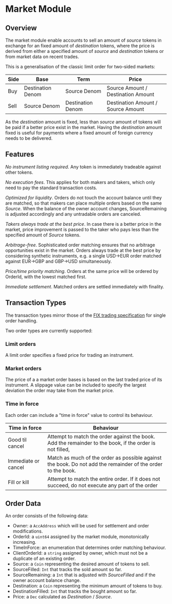 # Market Module

## Overview

The market module enable accounts to sell an amount of *source* tokens in exchange for an fixed amount of *destination* tokens, where the price is derived from either a specified amount of *source* and *destination* tokens or from market data on recent trades.

This is a generalisation of the classic limit order for two-sided markets:

| Side | Base | Term | Price |
|------|------|------|-------|
| Buy  | Destination Denom | Source Denom | Source Amount / Destination Amount |
| Sell | Source Denom | Destination Denom | Destination Amount / Source Amount |

As the *destination* amount is fixed, less than *source* amount of tokens will be paid if a better price exist in the market. Having the *destination* amount fixed is useful for payments where a fixed amount of foreign currency needs to be delivered.

## Features

*No instrument listing required*. Any token is immediately tradeable against other tokens.

*No execution fees*. This applies for both makers and takers, which only need to pay the standard transaction costs.

*Optimized for liquidity*. Orders do not touch the account balance until they are matched, so that makers can place multiple orders based on the same *Source*.
When the balance of the owner account changes, SourceRemaining is adjusted accordingly and any untradable orders are canceled. 

*Takers always trade at the best price*. In case there is a better price in the market, price improvement is passed to the taker who pays less than the specified amount of *Source* tokens.

*Arbitrage-free*. Sophisticated order matching ensures that no arbitrage opportunities exist in the market. Orders always trade at the best price by considering synthetic instruments, e.g. a single USD->EUR order matched against EUR->GBP and GBP->USD simultaneously.

*Price/time priority matching*. Orders at the same price will be ordered by OrderId, with the lowest matched first.  

*Immediate settlement*. Matched orders are settled immediately with finality.


## Transaction Types

The transaction types mirror those of the [FIX trading specification](https://www.fixtrading.org/online-specification/business-area-trade/) for single order handling.

Two order types are currently supported:

### Limit orders

A limit order specifies a fixed price for trading an instrument. 

### Market orders

The price of a a market order bases is based on the last traded price of its instrument. A slippage value can be included to specify the largest deviation the order may take from the market price.
 
### Time in force

Each order can include a "time in force" value to control its behaviour. 
 
 | Time in force | Behaviour |
 |------|------|
 | Good til cancel  | Attempt to match the order against the book. Add the remainder to the book, if the order is not filled,  | 
 | Immediate or cancel | Match as much of the order as possible against the book. Do not add the remainder of the order to the book. | 
 | Fill or kill | Attempt to match the entire order. If it does not succeed, do not execute any part of the order |


## Order Data

An order consists of the following data:

* Owner: a `AccAddress` which will be used for settlement and order modifications.
* OrderId: a `uint64` assigned by the market module, monotonically increasing.
* TimeInForce: an enumeration that determines order matching behaviour.
* ClientOrderId: a `string` assigned by owner, which must not be a duplicate of an existing order.
* Source: a `Coin` representing the desired amount of tokens to sell.
* SourceFilled: `Int` that tracks the sold amount so far.
* SourceRemaining: a `Int` that is adjusted with *SourceFilled* and if the owner account balance change.
* Destination: a `Coin` representing the minimum amount of tokens to buy.
* DestinationFilled: `Int` that tracks the bought amount so far.
* Price: a `Dec` calculated as *Destination* / *Source*.
